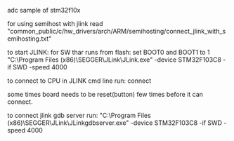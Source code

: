 adc sample of stm32f10x

for using semihost with jlink read "common_public/c/hw_drivers/arch/ARM/semihosting/connect_jlink_with_semihosting.txt"

to start JLINK:
for SW thar runs from flash: set BOOT0 and BOOT1 to 1
"C:\Program Files (x86)\SEGGER\JLink\JLink.exe" -device STM32F103C8 -if SWD -speed 4000

to connect to CPU in JLINK cmd line run:
connect

some times board needs to be reset(button) few times before it can connect.


to connect jlink gdb server run:
"C:\Program Files (x86)\SEGGER\JLink\JLinkgdbserver.exe" -device STM32F103C8 -if SWD -speed 4000
